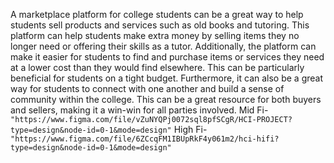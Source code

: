 A marketplace platform for college students can be a great way to help students sell products and services such as old books and tutoring. This platform can help students make extra money by selling items they no longer need or offering their skills as a tutor. Additionally, the platform can make it easier for students to find and purchase items or services they need at a lower cost than they would find elsewhere. This can be particularly beneficial for students on a tight budget. Furthermore, it can also be a great way for students to connect with one another and build a sense of community within the college. This can be a great resource for both buyers and sellers, making it a win-win for all parties involved.
Mid Fi-`"https://www.figma.com/file/vZuNYQPj0072sql8pfSCgR/HCI-PROJECT?type=design&node-id=0-1&mode=design"`
High Fi-`"https://www.figma.com/file/6ZCcqFM1IBUpRkF4y061m2/hci-hifi?type=design&node-id=0-1&mode=design"`
